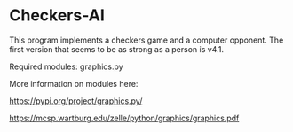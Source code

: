 # Checkers-AI

This program implements a checkers game and a computer opponent.
The first version that seems to be as strong as a person is v4.1.

Required modules: graphics.py

More information on modules here:

https://pypi.org/project/graphics.py/

https://mcsp.wartburg.edu/zelle/python/graphics/graphics.pdf
